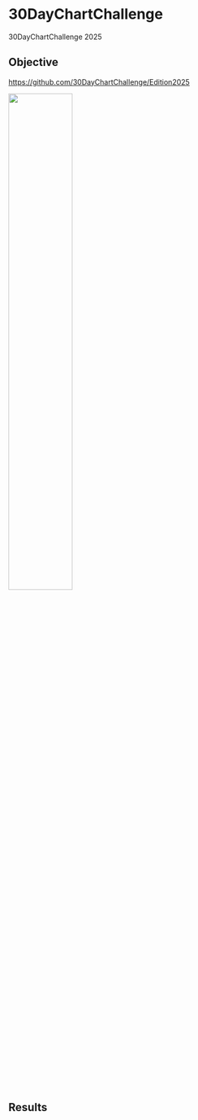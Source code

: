 # 30DayChartChallenge
30DayChartChallenge 2025


## Objective

https://github.com/30DayChartChallenge/Edition2025

<img width=50% src='https://github.com/30DayChartChallenge/Edition2025/blob/main/img/banner.png?raw=true'/>

## Results

